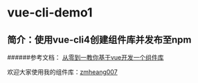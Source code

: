 # vue-cli-demo1

## 简介：使用vue-cli4创建组件库并发布至npm
######参考文档：
[从零到一教你基于vue开发一个组件库](https://juejin.cn/post/6844904085808742407)

欢迎大家使用我的组件库：[zmheang007](https://www.npmjs.com/package/zmheang007)
